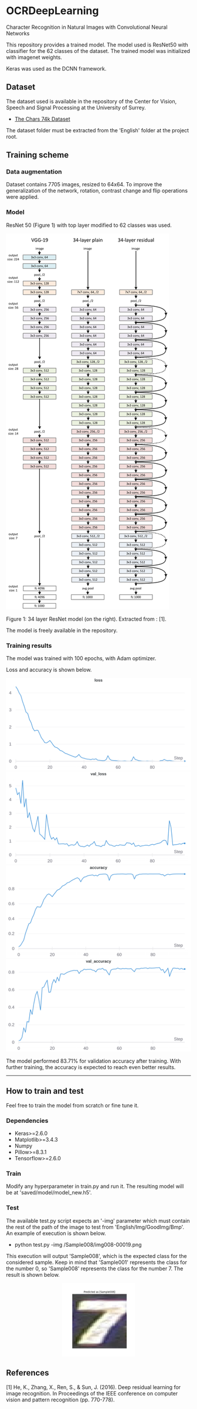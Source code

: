 # OCRDeepLearning
Character Recognition in Natural Images with Convolutional Neural Networks

This repository provides a trained model. The model used is ResNet50 with classifier for the 62 classes of the dataset. The trained model was initialized with imagenet weights. 

Keras was used as the DCNN framework.

## Dataset

The dataset used is available in the repository of the Center for Vision, Speech and Signal Processing at the University of Surrey.

- [The Chars 74k Dataset](http://www.ee.surrey.ac.uk/CVSSP/demos/chars74k/)

The dataset folder must be extracted from the 'English' folder at the project root.

## Training scheme

### Data augmentation

Dataset contains 7705 images, resized to 64x64. To improve the generalization of the network, rotation, contrast change and flip operations were applied.

### Model

ResNet 50 (Figure 1) with top layer modified to 62 classes was used. 

![Resnet50](imgs/resnet.png)

Figure 1: 34 layer ResNet model (on the right). Extracted from : [1].

The model is freely available in the repository.

### Training results

The model was trained with 100 epochs, with Adam optimizer. 

Loss and accuracy is shown below.

![Loss](imgs/loss.png)
![Loss](imgs/val_loss.png)
![Loss](imgs/acc.png)
![Loss](imgs/val_acc.png)

The model performed 83.71% for validation accuracy after training. With further training, the accuracy is expected to reach even better results.

---

## How to train and test

Feel free to train the model from scratch or fine tune it.

### Dependencies

- Keras>=2.6.0
- Matplotlib>=3.4.3
- Numpy
- Pillow>=8.3.1
- Tensorflow>=2.6.0

### Train

Modify any hyperparameter in train.py and run it. The resulting model will be at 'saved/model/model_new.h5'.

### Test

The available test.py script expects an '-img' parameter which must contain the rest of the path of the image to test from 'English/Img/GoodImg/Bmp'. An example of execution is shown below.

- python test.py -img /Sample008/img008-00019.png

This execution will output 'Sample008', which is the expected class for the considered sample. Keep in mind that 'Sample001' represents the class for the number 0, so 'Sample008' represents the class for the number 7. The result is shown below.

<div style="text-align:center">
    <img src="imgs/predict.png" width=200>
</div>


## References

[1] He, K., Zhang, X., Ren, S., & Sun, J. (2016). Deep residual learning for image recognition. In Proceedings of the IEEE conference on computer vision and pattern recognition (pp. 770-778).
